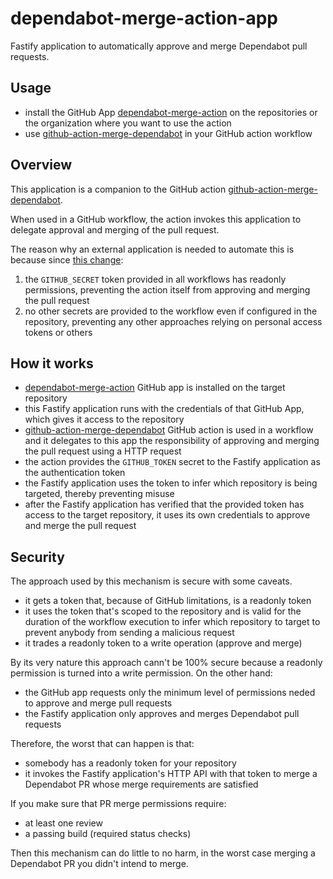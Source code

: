 # dependabot-merge-action-app

Fastify application to automatically approve and merge Dependabot pull requests.

## Usage

- install the GitHub App [dependabot-merge-action](https://github.com/apps/dependabot-merge-action) on the repositories or the organization where you want to use the action
- use [github-action-merge-dependabot](https://github.com/fastify/github-action-merge-dependabot) in your GitHub action workflow

## Overview

This application is a companion to the GitHub action [github-action-merge-dependabot](https://github.com/fastify/github-action-merge-dependabot).

When used in a GitHub workflow, the action invokes this application to delegate approval and merging of the pull request.

The reason why an external application is needed to automate this is because since [this change](https://github.blog/changelog/2021-02-19-github-actions-workflows-triggered-by-dependabot-prs-will-run-with-read-only-permissions/):

1. the `GITHUB_SECRET` token provided in all workflows has readonly permissions, preventing the action itself from approving and merging the pull request
2. no other secrets are provided to the workflow even if configured in the repository, preventing any other approaches relying on personal access tokens or others

## How it works

- [dependabot-merge-action](https://github.com/apps/dependabot-merge-action) GitHub app is installed on the target repository
- this Fastify application runs with the credentials of that GitHub App, which gives it access to the repository
- [github-action-merge-dependabot](https://github.com/fastify/github-action-merge-dependabot) GitHub action is used in a workflow and it delegates to this app the responsibility of approving and merging the pull request using a HTTP request
- the action provides the `GITHUB_TOKEN` secret to the Fastify application as the authentication token
- the Fastify application uses the token to infer which repository is being targeted, thereby preventing misuse
- after the Fastify application has verified that the provided token has access to the target repository, it uses its own credentials to approve and merge the pull request

## Security

The approach used by this mechanism is secure with some caveats.

- it gets a token that, because of GitHub limitations, is a readonly token
- it uses the token that's scoped to the repository and is valid for the duration of the workflow execution to infer which repository to target to prevent anybody from sending a malicious request
- it trades a readonly token to a write operation (approve and merge)

By its very nature this approach cann't be 100% secure because a readonly permission is turned into a write permission. On the other hand:

- the GitHub app requests only the minimum level of permissions neded to approve and merge pull requests
- the Fastify application only approves and merges Dependabot pull requests

Therefore, the worst that can happen is that:

- somebody has a readonly token for your repository
- it invokes the Fastify application's HTTP API with that token to merge a Dependabot PR whose merge requirements are satisfied

If you make sure that PR merge permissions require:

- at least one review
- a passing build (required status checks)

Then this mechanism can do little to no harm, in the worst case merging a Dependabot PR you didn't intend to merge.
